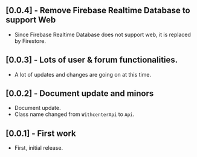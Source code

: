 ## [0.0.4] - Remove Firebase Realtime Database to support Web

- Since Firebase Realtime Database does not support web, it is replaced by Firestore.

## [0.0.3] - Lots of user & forum functionalities.

- A lot of updates and changes are going on at this time.

## [0.0.2] - Document update and minors

- Document update.
- Class name changed from `WithcenterApi` to `Api`.

## [0.0.1] - First work

- First, initial release.
